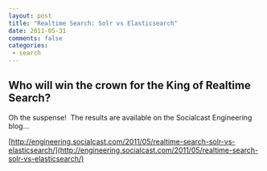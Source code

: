 ```yaml
---
layout: post
title: "Realtime Search: Solr vs Elasticsearch"
date: 2011-05-31
comments: false
categories:
 - search
---
```



   
Who will win the crown for the King of Realtime Search?
-------------------------------------------------------

   
Oh the suspense!  The results are available on the Socialcast Engineering blog...
   
[http://engineering.socialcast.com/2011/05/realtime-search-solr-vs-elasticsearch/](http://engineering.socialcast.com/2011/05/realtime-search-solr-vs-elasticsearch/)